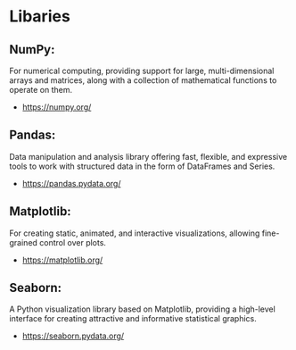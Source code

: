 # Libaries

## NumPy:
For numerical computing, providing support for large, multi-dimensional arrays and matrices, along with a collection of mathematical functions to operate on them.
- https://numpy.org/
  

## Pandas:
Data manipulation and analysis library offering fast, flexible, and expressive tools to work with structured data in the form of DataFrames and Series.
- https://pandas.pydata.org/

##  Matplotlib:
For creating static, animated, and interactive visualizations, allowing fine-grained control over plots.
- https://matplotlib.org/

## Seaborn:
A Python visualization library based on Matplotlib, providing a high-level interface for creating attractive and informative statistical graphics.
- https://seaborn.pydata.org/
